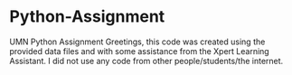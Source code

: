 # Python-Assignment
UMN Python Assignment
Greetings, this code was created using the provided data files and with some assistance from the Xpert Learning Assistant. I did not use any code from other people/students/the internet. 
